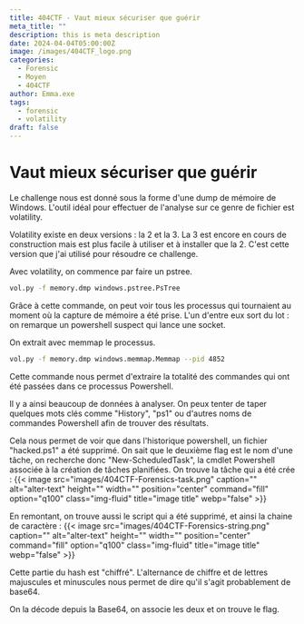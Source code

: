 ```yaml
---
title: 404CTF - Vaut mieux sécuriser que guérir 
meta_title: ""
description: this is meta description
date: 2024-04-04T05:00:00Z
image: /images/404CTF_logo.png
categories:
  - Forensic
  - Moyen
  - 404CTF
author: Emma.exe
tags:
  - forensic
  - volatility
draft: false
---
```


# Vaut mieux sécuriser que guérir

Le challenge nous est donné sous la forme d'une dump de mémoire de Windows.
L'outil idéal pour effectuer de l'analyse sur ce genre de fichier est volatility.

Volatility existe en deux versions : la 2 et la 3.
La 3 est encore en cours de construction mais est plus facile à utiliser et à installer que la 2. C'est cette version que j'ai utilisé pour résoudre ce challenge.

Avec volatility, on commence par faire un pstree.

```bash
vol.py -f memory.dmp windows.pstree.PsTree
```

Grâce à cette commande, on peut voir tous les processus qui tournaient au moment où la capture de mémoire a été prise.
L'un d'entre eux sort du lot : on remarque un powershell suspect qui lance une socket.

On extrait avec memmap le processus.

```bash
vol.py -f memory.dmp windows.memmap.Memmap --pid 4852 
```

Cette commande nous permet d'extraire la totalité des commandes qui ont été passées dans ce processus Powershell.

Il y a ainsi beaucoup de données à analyser. On peux tenter de taper quelques mots clés comme "History", "ps1" ou d'autres noms de commandes Powershell afin de trouver des résultats.

Cela nous permet de voir que dans l'historique powershell, un fichier "hacked.ps1" a été supprimé.
On sait que le deuxième flag est le nom d'une tâche, on recherche donc "New-ScheduledTask", la cmdlet Powershell associée à la création de tâches planifiées.
On trouve la tâche qui a été crée : 
{{< image src="images/404CTF-Forensics-task.png" caption="" alt="alter-text" height="" width="" position="center" command="fill" option="q100" class="img-fluid" title="image title" webp="false" >}} 

En remontant, on trouve aussi le script qui a été supprimé, et ainsi la chaine de caractère : 
{{< image src="images/404CTF-Forensics-string.png" caption="" alt="alter-text" height="" width="" position="center" command="fill" option="q100" class="img-fluid" title="image title" webp="false" >}}

Cette partie du hash est "chiffré". L'alternance de chiffre et de lettres majuscules et minuscules nous permet de dire qu'il s'agit probablement de base64.

On la décode depuis la Base64, on associe les deux et on trouve le flag.
